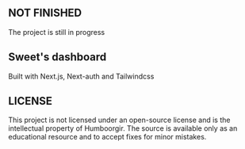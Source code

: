 ## NOT FINISHED

The project is still in progress

## Sweet's dashboard

Built with Next.js, Next-auth and Tailwindcss

## LICENSE

This project is not licensed under an open-source license and is the intellectual property of Humboorgir. The source is available only as an educational resource and to accept fixes for minor mistakes.
